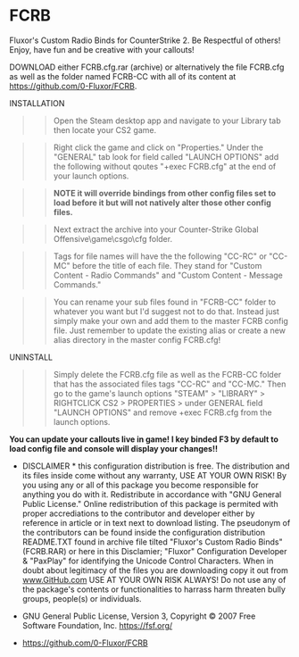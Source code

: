 # FCRB
Fluxor's Custom Radio Binds for CounterStrike 2. Be Respectful of others! Enjoy, have fun and be creative with your callouts!

DOWNLOAD either FCRB.cfg.rar (archive) or alternatively the file FCRB.cfg as well as the folder named FCRB-CC with all of its content at https://github.com/0-Fluxor/FCRB.

INSTALLATION

>> Open the Steam desktop app and navigate to your Library tab then locate your CS2 game. 

>> Right click the game and click on "Properties." Under the "GENERAL" tab look for field called "LAUNCH OPTIONS" add the following without qoutes "+exec FCRB.cfg" at the end of your launch options. 

>> **NOTE it will override bindings from other config files set to load before it but will not natively alter those other config files.** 

>> Next extract the archive into your Counter-Strike Global Offensive\game\csgo\cfg folder. 

>> Tags for file names will have the the following "CC-RC" or "CC-MC" before the title of each file. They stand for "Custom Content - Radio Commands" and "Custom Content - Message Commands."

>> You can rename your sub files found in "FCRB-CC" folder to whatever you want but I'd suggest not to do that. Instead just simply make your own and add them to the master FCRB config file. Just remember to update the existing alias or create a new alias directory in the master config FCRB.cfg!

UNINSTALL

>> Simply delete the FCRB.cfg file as well as the FCRB-CC folder that has the associated files tags "CC-RC" and "CC-MC." Then go to the game's launch options "STEAM" > "LIBRARY" > RIGHTCLICK CS2 > PROPERTIES > under GENERAL field "LAUNCH OPTIONS" and remove +exec FCRB.cfg from the launch options. 

**You can update your callouts live in game! I key binded F3 by default to load config file and console will display your changes!!**


 * DISCLAIMER * this configuration distribution is free. The distribution and its files inside come without any warranty, USE AT YOUR OWN RISK! By you using any or all of this package you become responsible for anything you do with it. Redistribute in accordance with "GNU General Public License." Online redistribution of this package is permited with proper accrediations to the contributor and developer either by reference in article or in text next to download listing. The pseudonym of the contributors can be found inside the configuration distribution README.TXT found in archive file tilted "Fluxor's Custom Radio Binds" (FCRB.RAR) or here in this Disclamier; "Fluxor" Configuration Developer & "PaxPlay" for identifying the Unicode Control Characters. When in doubt about legitimacy of the files you are downloading copy it out from www.GitHub.com  USE AT YOUR OWN RISK ALWAYS! Do not use any of the package's contents or functionalities to harrass harm threaten bully groups, people(s) or individuals.
 
 * GNU General Public License, Version 3, Copyright © 2007 Free Software Foundation, Inc. <https://fsf.org/>
 * https://github.com/0-Fluxor/FCRB
